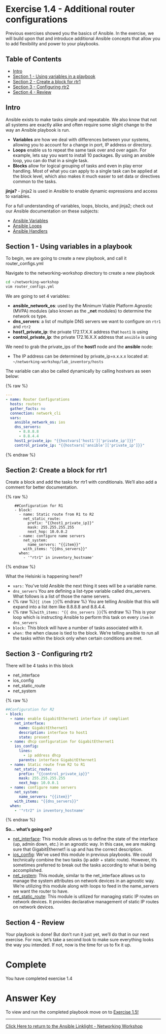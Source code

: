 # Exercise 1.4 - Additional router configurations

Previous exercises showed you the basics of Ansible. In the exercise, we will build upon that and introduce additional Ansible concepts that allow you to add flexibility and power to your playbooks.

## Table of Contents
 - [Intro](#intro)
 - [Section 1 - Using variables in a playbook](#section-1---using-variables-in-a-playbook)
 - [Section 2 - Create a block for rtr1](#section-2---create-a-block-for-rtr1)
 - [Section 3 - Configuring rtr2](#section-3---configuring-rtr2)
 - [Section 4 - Review](#section-4-review)

## Intro

Ansible exists to make tasks simple and repeatable. We also know that not all systems are exactly alike and often require some slight change to the way an Ansible playbook is run.

- **Variables** are how we deal with differences between your systems, allowing you to account for a change in port, IP address or directory.
- **Loops** enable us to repeat the same task over and over again. For example, lets say you want to install 10 packages. By using an ansible loop, you can do that in a single task.
- **Blocks** allow for logical grouping of tasks and even in play error handling. Most of what you can apply to a single task can be applied at the block level, which also makes it much easier to set data or directives common to the tasks.

**jinja?** - jinja2 is used in Ansible to enable dynamic expressions and access to variables.

For a full understanding of variables, loops, blocks, and jinja2; check out our Ansible documentation on these subjects:
- [Ansible Variables](http://docs.ansible.com/ansible/playbooks_variables.html)
- [Ansible Loops](http://docs.ansible.com/ansible/playbooks_loops.html)
- [Ansible Handlers](http://docs.ansible.com/ansible/latest/playbooks_blocks.html)

## Section 1 - Using variables in a playbook

To begin, we are going to create a new playbook, and call it router_configs.yml

Navigate to the networking-workshop directory to create a new playbook

```bash
cd ~/networking-workshop
vim router_configs.yml
```
We are going to set 4 variables:
  - **ansible_network_os**: used by the Minimum Viable Platform Agnostic (MVPA) modules (also known as the **_net** modules) to determine the network os type.
  - **dns_servers**: a list of multiple DNS servers we want to configure on `rtr1` and `rtr2`
  - **host1_private_ip**: the private 172.17.X.X address that `host1` is using
  - **control_private_ip**: the private 172.16.X.X address that `ansible` is using


We need to grab the private_ips of the **host1** node and the **ansible** node:

 - The IP address can be determined by private_ip=x.x.x.x located at: `~/networking-workshop/lab_inventory/hosts`

The variable can also be called dynamically by calling hostvars as seen below:

{% raw %}
```yml
---
- name: Router Configurations
  hosts: routers
  gather_facts: no
  connection: network_cli
  vars:
    ansible_network_os: ios
    dns_servers:
      - 8.8.8.8
      - 8.8.4.4
    host1_private_ip: "{{hostva‌rs['host1']['private_ip']}}"
    control_private_ip: "{{hostvars['ansible']['private_ip']}}"
```      
{% endraw %}

## Section 2: Create a block for rtr1
Create a block and add the tasks for rtr1 with conditionals. We’ll also add a comment for better documentation.

{% raw %}
```
    ##Configuration for R1
    - block:
      - name: Static route from R1 to R2
        net_static_route:
          prefix: "{{host1_private_ip}}"
          mask: 255.255.255.255
          next_hop: 10.0.0.2
      - name: configure name servers
        net_system:
          name_servers: "{{item}}"
        with_items: "{{dns_servers}}"
      when:
        - '"rtr1" in inventory_hostname'
```
{% endraw %}

 What the Helsinki is happening here!?
  - `vars:` You’ve told Ansible the next thing it sees will be a variable name.
  - `dns_servers` You are defining a list-type variable called dns_servers. What follows is a list of those the name servers.
  - {% raw %}`{‌{ item }}`{% endraw %} You are telling Ansible that this will expand into a list item like 8.8.8.8 and 8.8.4.4.
  - {% raw %}`with_items: "{‌{ dns_servers }}`{% endraw %} This is your loop which is instructing Ansible to perform this task on every `item` in `dns_servers`
  - `block:` This block will have a number of tasks associated with it.
  - `when:` the when clause is tied to the block. We’re telling ansible to run all the tasks within the block only when certain conditions are met.

## Section 3 - Configuring rtr2

There will be 4 tasks in this block
- net_interface
- ios_config
- net_static_route
- net_system

{% raw %}
```yml
##Configuration for R2
- block:
  - name: enable GigabitEthernet1 interface if compliant
    net_interface:
      name: GigabitEthernet1
      description: interface to host1
      state: present
  - name: dhcp configuration for GigabitEthernet1
    ios_config:
      lines:
        - ip address dhcp
      parents: interface GigabitEthernet1
  - name: Static route from R2 to R1
    net_static_route:
      prefix: "{{control_private_ip}}"
      mask: 255.255.255.255
      next_hop: 10.0.0.1
  - name: configure name servers
    net_system:
      name_servers: "{{item}}"
    with_items: "{{dns_servers}}"
  when:
    - '"rtr2" in inventory_hostname'
```
{% endraw %}

**So…​ what’s going on?**
  - [net_interface](http://docs.ansible.com/ansible/latest/net_interface_module.html): This module allows us to define the state of the interface (up, admin down, etc.) in an agnostic way. In this case, we are making sure that GigabitEthernet1 is up and has the correct description.
  - [ios_config](http://docs.ansible.com/ansible/latest/ios_config_module.html): We’ve used this module in previous playbooks. We could technically combine the two tasks (ip addr + static route). However, it’s sometimes preferred to break out the tasks according to what is being accomplished.
  - [net_system](https://docs.ansible.com/ansible/2.4/net_system_module.html): This module, similar to the net_interface allows us to manage the system attributes on network devices in an agnostic way. We’re utilizing this module along with loops to feed in the name_servers we want the router to have.
  - [net_static_route](https://docs.ansible.com/ansible/2.4/net_static_route_module.html): This module is utilized for managing static IP routes on network devices. It provides declarative management of static IP routes on network devices.

## Section 4 - Review

Your playbook is done! But don’t run it just yet, we’ll do that in our next exercise. For now, let’s take a second look to make sure everything looks the way you intended. If not, now is the time for us to fix it up.

# Complete
You have completed exercise 1.4

# Answer Key
To view and run the completed playbook move on to [Exercise 1.5!](../1.5-run_routing_configs)

 ---
[Click Here to return to the Ansible Linklight - Networking Workshop](../README.md)
